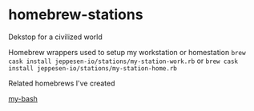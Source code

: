# homebrew-stations
Dekstop for a civilized world

Homebrew wrappers used to setup my workstation or homestation
`brew cask install jeppesen-io/stations/my-station-work.rb`
or
`brew cask install jeppesen-io/stations/my-station-home.rb`

Related homebrews I've created

[my-bash](../../../homebrew-bash/)

